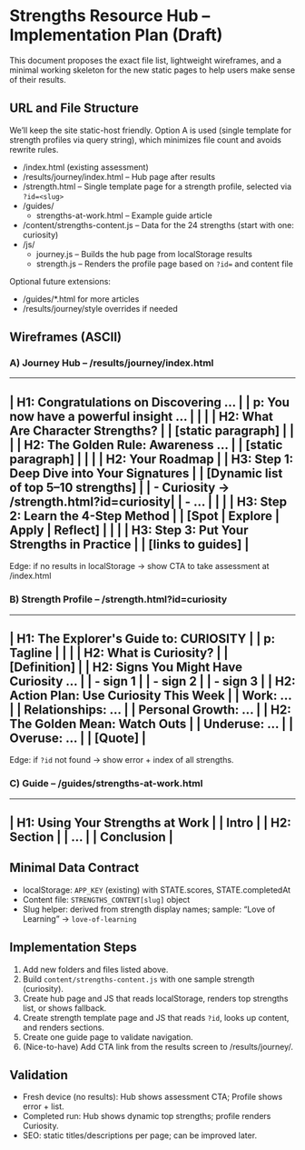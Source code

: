 # Strengths Resource Hub – Implementation Plan (Draft)

This document proposes the exact file list, lightweight wireframes, and a minimal working skeleton for the new static pages to help users make sense of their results.

## URL and File Structure

We’ll keep the site static-host friendly. Option A is used (single template for strength profiles via query string), which minimizes file count and avoids rewrite rules.

- /index.html (existing assessment)
- /results/journey/index.html – Hub page after results
- /strength.html – Single template page for a strength profile, selected via `?id=<slug>`
- /guides/
  - strengths-at-work.html – Example guide article
- /content/strengths-content.js – Data for the 24 strengths (start with one: curiosity)
- /js/
  - journey.js – Builds the hub page from localStorage results
  - strength.js – Renders the profile page based on `?id=` and content file

Optional future extensions:
- /guides/*.html for more articles
- /results/journey/style overrides if needed

## Wireframes (ASCII)

### A) Journey Hub – /results/journey/index.html

---------------------------------------------
| H1: Congratulations on Discovering ...     |
| p: You now have a powerful insight ...     |
|                                            |
| H2: What Are Character Strengths?          |
| [static paragraph]                          |
|                                            |
| H2: The Golden Rule: Awareness ...         |
| [static paragraph]                          |
|                                            |
| H2: Your Roadmap                           |
| H3: Step 1: Deep Dive into Your Signatures |
|   [Dynamic list of top 5–10 strengths]     |
|   - Curiosity → /strength.html?id=curiosity|
|   - ...                                    |
|                                            |
| H3: Step 2: Learn the 4-Step Method        |
|   [Spot | Explore | Apply | Reflect]       |
|                                            |
| H3: Step 3: Put Your Strengths in Practice |
|   [links to guides]                        |
---------------------------------------------

Edge: if no results in localStorage → show CTA to take assessment at /index.html

### B) Strength Profile – /strength.html?id=curiosity

---------------------------------------------
| H1: The Explorer's Guide to: CURIOSITY     |
| p: Tagline                                 |
|                                            |
| H2: What is Curiosity?                     |
|   [Definition]                              |
| H2: Signs You Might Have Curiosity ...     |
|   - sign 1                                 |
|   - sign 2                                 |
|   - sign 3                                 |
| H2: Action Plan: Use Curiosity This Week   |
|   Work: ...                                 |
|   Relationships: ...                        |
|   Personal Growth: ...                      |
| H2: The Golden Mean: Watch Outs            |
|   Underuse: ...                             |
|   Overuse: ...                              |
| [Quote]                                     |
---------------------------------------------

Edge: if `?id` not found → show error + index of all strengths.

### C) Guide – /guides/strengths-at-work.html

---------------------------------------------
| H1: Using Your Strengths at Work           |
| Intro                                      |
| H2: Section                                |
|   ...                                      |
| Conclusion                                 |
---------------------------------------------

## Minimal Data Contract

- localStorage: `APP_KEY` (existing) with STATE.scores, STATE.completedAt
- Content file: `STRENGTHS_CONTENT[slug]` object
- Slug helper: derived from strength display names; sample: “Love of Learning” → `love-of-learning`

## Implementation Steps

1) Add new folders and files listed above.
2) Build `content/strengths-content.js` with one sample strength (curiosity).
3) Create hub page and JS that reads localStorage, renders top strengths list, or shows fallback.
4) Create strength template page and JS that reads `?id`, looks up content, and renders sections.
5) Create one guide page to validate navigation.
6) (Nice-to-have) Add CTA link from the results screen to /results/journey/.

## Validation

- Fresh device (no results): Hub shows assessment CTA; Profile shows error + list.
- Completed run: Hub shows dynamic top strengths; profile renders Curiosity.
- SEO: static titles/descriptions per page; can be improved later.

